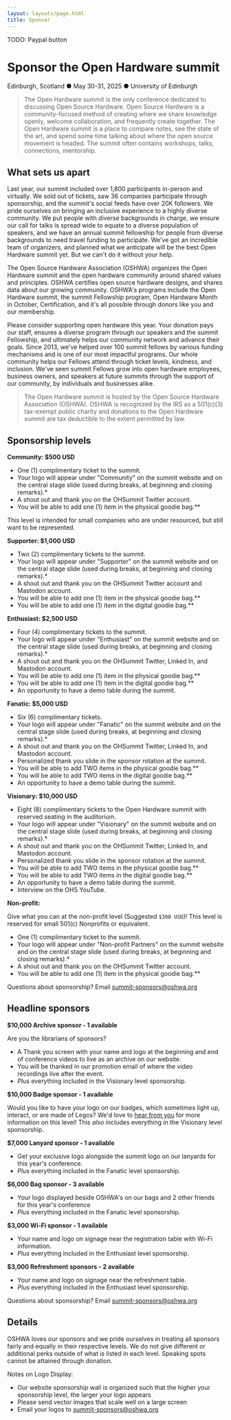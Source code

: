 ```yaml
---
layout: layouts/page.html
title: Sponsor
---
```


TODO: Paypal button

# Sponsor the Open Hardware summit

Edinburgh, Scotland ● May 30-31, 2025 ● University of Edinburgh

> The Open Hardware summit is the only conference dedicated to discussing Open Source Hardware. Open Source Hardware is a community-focused method of creating where we share knowledge openly, welcome collaboration, and frequently create together. The Open Hardware summit is a place to compare notes, see the state of the art, and spend some time talking about where the open source movement is headed. The summit often contains workshops, talks, connections, mentorship.


## What sets us apart

Last year, our summit included over 1,800 participants in-person and virtually. We sold out of tickets, saw 36 companies participate through sponsorship, and the summit's social feeds have over 20K followers. We pride ourselves on bringing an inclusive experience to a highly diverse community. We put people with diverse backgrounds in charge, we ensure our call for talks is spread wide to equate to a diverse population of speakers, and we have an annual summit fellowship for people from diverse backgrounds to need travel funding to participate. We've got an incredible team of organizers, and planned what we anticipate will be the best Open Hardware summit yet. But we can't do it without your help.

The Open Source Hardware Association (OSHWA) organizes the Open Hardware summit and the open hardware community around shared values and principles. OSHWA certifies open source hardware designs, and shares data about our growing community. OSHWA's programs include the Open Hardware summit, the summit Fellowship program, Open Hardware Month in October, Certification, and it's all possible through donors like you and our membership.

Please consider supporting open hardware this year. Your donation pays our staff, ensures a diverse program through our speakers and the summit Fellowship, and ultimately helps our community network and advance their goals. Since 2013, we've helped over 100 summit fellows by various funding mechanisms and is one of our most impactful programs. Our whole community helps our Fellows attend through ticket levels, kindness, and inclusion. We've seen summit Fellows grow into open hardware employees, business owners, and speakers at future summits through the support of our community, by individuals and businesses alike.

<blockquote class="is-quiet">
The Open Hardware summit is hosted by the Open Source Hardware Association (OSHWA). OSHWA is recognized by the IRS as a 501(c)(3) tax-exempt public charity and donations to the Open Hardware summit are tax deductible to the extent permitted by law.
</blockquote>

## Sponsorship levels

**Community: $500 USD**

- One (1) complimentary ticket to the summit.
- Your logo will appear under "Community" on the summit website and on the central stage slide (used during breaks, at beginning and closing remarks).\*
- A shout out and thank you on the OHSummit Twitter account.
- You will be able to add one (1) item in the physical goodie bag.\*\*

This level is intended for small companies who are under resourced, but still want to be represented.

**Supporter: $1,000 USD**

- Two (2) complimentary tickets to the summit.
- Your logo will appear under "Supporter" on the summit website and on the central stage slide (used during breaks, at beginning and closing remarks).\*
- A shout out and thank you on the OHSummit Twitter account and Mastodon account.
- You will be able to add one (1) item in the physical goodie bag.\*\*
- You will be able to add one (1) item in the digital goodie bag.\*\*

**Enthusiast: $2,500 USD**

- Four (4) complimentary tickets to the summit.
- Your logo will appear under "Enthusiast" on the summit website and on the central stage slide (used during breaks, at beginning and closing remarks).\*
- A shout out and thank you on the OHSummit Twitter, Linked In, and Mastodon account.
- You will be able to add one (1) item in the physical goodie bag.\*\*
- You will be able to add one (1) item in the digital goodie bag.\*\*
- An opportunity to have a demo table during the summit.

**Fanatic: $5,000 USD**

- Six (6) complimentary tickets.
- Your logo will appear under "Fanatic" on the summit website and on the central stage slide (used during breaks, at beginning and closing remarks).\*
- A shout out and thank you on the OHSummit Twitter, Linked In, and Mastodon account.
- Personalized thank you slide in the sponsor rotation at the summit.
- You will be able to add TWO items in the physical goodie bag.\*\*
- You will be able to add TWO items in the digital goodie bag.\*\*
- An opportunity to have a demo table during the summit.

**Visionary: $10,000 USD**

- Eight (8) complimentary tickets to the Open Hardware summit with reserved seating in
the auditorium.
- Your logo will appear under "Visionary" on the summit website and on the central stage slide (used during breaks, at beginning and closing remarks).\*
- A shout out and thank you on the OHSummit Twitter, Linked In, and Mastodon account.
- Personalized thank you slide in the sponsor rotation at the summit.
- You will be able to add TWO items in the physical goodie bag.\*\*
- You will be able to add TWO items in the digital goodie bag.\*\*
- An opportunity to have a demo table during the summit.
- Interview on the OHS YouTube.

**Non-profit:**

Give what you can at the non-profit level (Suggested `$300 USD`)! This level is reserved for small 501(c) Nonprofits or equivalent.

- One (1) complimentary ticket to the summit.
- Your logo will appear under "Non-profit Partners" on the summit website and on the central stage slide (used during breaks, at beginning and closing remarks).\*
- A shout out and thank you on the OHSummit Twitter account.
- You will be able to add one (1) item in the physical goodie bag.\*\*

Questions about sponsorship? Email [summit-sponsors@oshwa.org](mailto:summit-sponsors@oshwa.org)

## Headline sponsors

**$10,000 Archive sponsor - 1 available**

Are you the librarians of sponsors?

- A Thank you screen with your name and logo at the beginning and end of conference videos to live as an archive on our website.
- You will be thanked in our promotion email of where the video recordings live after the event.
- *Plus* everything included in the Visionary level sponsorship.

**$10,000 Badge sponsor - 1 available**

Would you like to have your logo on our badges, which sometimes light up, interact, or are made of Legos? We'd love to [hear from you](info@oshwa.org) for more information on this level! This *also* includes everything in the Visionary level sponsorship.

**$7,000 Lanyard sponsor - 1 available**

- Get your exclusive logo alongside the summit logo on our lanyards for this year's conference.
- *Plus* everything included in the Fanatic level sponsorship.

**$6,000 Bag sponsor - 3 available**

- Your logo displayed beside OSHWA's on our bags and 2 other friends for this year's conference
- *Plus* everything included in the Fanatic level sponsorship.

**$3,000 Wi-Fi sponsor - 1 available**

- Your name and logo on signage near the registration table with Wi-Fi information.
- *Plus* everything included in the Enthusiast level sponsorship.

**$3,000 Refreshment sponsors - 2 available**

- Your name and logo on signage near the refreshment table.
- *Plus* everything included in the Enthusiast level sponsorship.

Questions about sponsorship? Email [summit-sponsors@oshwa.org](mailto:summit-sponsors@oshwa.org)

## Details

OSHWA loves our sponsors and we pride ourselves in treating all sponsors fairly and equally in their respective levels. We do not give different or additional perks outside of what is listed in each level. Speaking spots cannot be attained through donation.

Notes on Logo Display:

- Our website sponsorship wall is organized such that the higher your sponsorship level, the larger your logo appears
- Please send vector images that scale well on a large screen
- Email your logos to [summit-sponsors@oshwa.org](mailto:summit-sponsors@oshwa.org)
